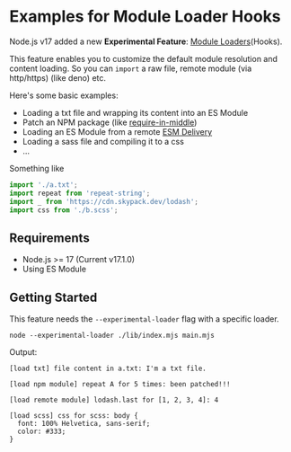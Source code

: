 # Examples for Module Loader Hooks

Node.js v17 added a new **Experimental Feature**: [Module Loaders](https://nodejs.org/docs/latest-v17.x/api/esm.html#loaders)(Hooks).

This feature enables you to customize the default module resolution and content loading. So you can `import` a raw file, remote module (via http/https) (like deno) etc.

Here's some basic examples:

- Loading a txt file and wrapping its content into an ES Module
- Patch an NPM package (like [require-in-middle](https://www.npmjs.com/package/require-in-the-middle))
- Loading an ES Module from a remote [ESM Delivery](https://www.skypack.dev/)
- Loading a sass file and compiling it to a css
- …

Something like

```js
import './a.txt';
import repeat from 'repeat-string';
import _ from 'https://cdn.skypack.dev/lodash';
import css from './b.scss';
```

## Requirements

- Node.js >= 17 (Current v17.1.0)
- Using ES Module

## Getting Started

This feature needs the `--experimental-loader` flag with a specific loader.

```shell
node --experimental-loader ./lib/index.mjs main.mjs
```

Output:
```text
[load txt] file content in a.txt: I'm a txt file.

[load npm module] repeat A for 5 times: been patched!!!

[load remote module] lodash.last for [1, 2, 3, 4]: 4

[load scss] css for scss: body {
  font: 100% Helvetica, sans-serif;
  color: #333;
}
```
